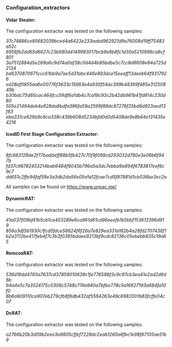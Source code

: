 ### Configuration_extractors

#### Vidar Stealer:

The configuration extractor was tested on the following samples:

*37c74886ce85682039bced4a6423e233aebd962921d9a76008d19ff75483a52c
6956fb2dd65d6627c23b680d4149983017bcb8e8b8fc1d30a5210998ca8cf801
3a7512884d5e269a6c9d74a0af38c0d4d4b95bdbe5c7cc8d8608e84a725d2134
bd6370870671ccc61bb9a7ae5d31abc446e893dce15eeaff13deeb64f9317926
ed28af0855aa6e00776f3633c15663e4a930f54ac399b48369f485e31250849b
b30bdc75d85cac464fcc59df6a1db4c7ca19c93c2b42db961b41fd814c230d80
505e21494deb4e828da8bdfa386fa59a2599f89dc87276f25bd6d923aed13f83
eba331ce626b9c6ca338c439b608d5234bfd0d0d5408de9e8b64e131435e4216*

#### IcedID First Stage Configuration Extractor:

The configuration extractor was tested on the following samples:

*8fc683128de2f77baddeff88b5fb427c70f9f099cd293032d780e3e06b6f947b
fd37c98782453214bab6484f6045b796a5a3dc7ebba9a894f6783817eef6c9c7
dd651c2ffe94faf59e3a3db2da56e05a1a12fcae7cd5f87881d1cb036be3ec2a*

All samples can be found on https://www.unpac.me/ 

#### DynamicRAT:

The configuration extractor was tested on the following samples:

*41a037f09bf41b5cb1ca453289e6ca961d61cd96eeefb1b5bbf153612396d919
856a3df5b1930c1fcd5fdce56624f6f26a7e829ea331a182b4a28fd2707436f1
b2a3112be417feb4f7c3b3f0385bdaee9213bf9cdc82136c05ebebb835c19a65*


#### RemcosRAT:

The configuration extractor was tested on the following samples:

*536d16dd4765a7637cd37859010639c1fe776598f3c9c97cb3ea41e2ad2d6d6b
94a4e5c7a3524175c0306c5748c719a940a7bfbe778c5a16627193a684fa10f0
8b6a909110ca907eb279cfb8f6db432af5564263e49c6982001b83fcffe04c07*

#### DcRAT:

The configuration extractor was tested on the following samples:

*a2766b20b3d09b2eee3a9805cffef7228dc2eab1265a6fbc1e98f67105ae51b9*
